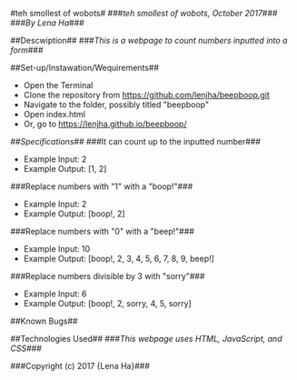 #teh smollest of wobots#
###_teh smollest of wobots, October 2017_###
###_By Lena Ha_###

##Descwiption##
###_This is a webpage to count numbers inputted into a form_###

##Set-up/Instawation/Wequirements##
* Open the Terminal
* Clone the repository from https://github.com/lenjha/beepboop.git
* Navigate to the folder, possibly titled "beepboop"
* Open index.html
* Or, go to https://lenjha.github.io/beepboop/

##_Specifications_##
###It can count up to the inputted number###
  * Example Input: 2
  * Example Output: [1, 2]

###Replace numbers with "1" with a "boop!"###
  * Example Input: 2
  * Example Output: [boop!, 2]

###Replace numbers with "0" with a "beep!"###
  * Example Input: 10
  * Example Output: [boop!, 2, 3, 4, 5, 6, 7, 8, 9, beep!]

###Replace numbers divisible by 3 with "sorry"###
  * Example Input: 6
  * Example Output: [boop!, 2, sorry, 4, 5, sorry]


##Known Bugs##

##Technologies Used##
###_This webpage uses HTML, JavaScript, and CSS_###

###Copyright (c) 2017 {Lena Ha}###
